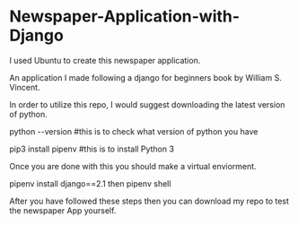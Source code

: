 # Newspaper-Application-with-Django
I used Ubuntu to create this newspaper application. 

An application I made following a django for beginners book by William S. Vincent.

In order to utilize this repo, I would suggest downloading the latest version of python.

python --version #this is to check what version of python you have

pip3 install pipenv #this is to install Python 3

Once you are done with this you should make a virtual enviorment. 

pipenv install django==2.1 then pipenv shell

After you have followed these steps then you can download my repo to test the newspaper App yourself. 

